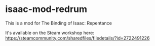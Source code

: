 # isaac-mod-redrum

This is a mod for The Binding of Isaac: Repentance

It's available on the Steam workshop here: https://steamcommunity.com/sharedfiles/filedetails/?id=2722491226